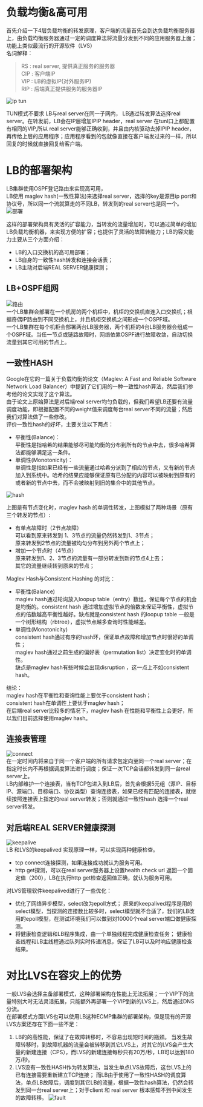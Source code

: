 # 负载均衡&高可用 
  首先介绍一下4层负载均衡的转发原理，客户端的流量首先会到达负载均衡服务器上，由负载均衡服务器通过一定的调度算法将流量分发到不同的应用服务器上面；功能上类似最流行的开源软件（LVS）  
  名词解释：
>RS : real server, 提供真正服务的服务器<br>
>CIP : 客户端IP<br> 
>VIP : LB的虚拟IP(对外服务IP)<br>
>RIP : 后端真正提供服务的服务器IP<br>

 ![ip tun](images/ipip_lb.jpg)
 
  TUN模式不要求 LB与real server在同一子网内， LB通过转发算法选择real server。在转发前，LB会在IP层增加IPIP header，real server 在tunl口上都配置有相同的VIP,所以 real server能够正确收到，并且由内核驱动去掉IPIP header，再传给上层的应用程序；应用程序看到的包就像直接在客户端发过来的一样，所以回复的时候就直接回复给客户端。  

# LB的部署架构  
   LB集群使用OSPF登记路由来实现高可用，  
   LB使用 maglev hash(一致性算法)来选择real server，选择的key是源目ip port和协议号，所以同一个流就算走的不同LB，转发到的real server也是同一个。  
 ![部署](images/lb_deployment.jpg)  
 
 这样的部署架构具有灵活的扩容能力，当转发的流量增加时，可以通过简单的增加LB负载均衡机器，来实现方便的扩容；也提供了灵活的故障转能力；LB的容灾能力主要从三个方面介绍：
 - LB的入口交换机的高可用部署；
 - LB自身的一致性hash转发和连接会话表；
 - LB主动对后端REAL SERVER健康探测；
 
## LB+OSPF组网  
 ![路由](images/lb_route.jpg)   
 一个LB集群会部署在一个机房的两个机柜中，机柜的交换机直连入口交换机；根据奇偶IP路由到不同交换机上，并且机柜交换机之间形成一个OSPF域。  
 一个LB集群在每个机柜会部署两台LB服务器，两个机柜的4台LB服务器会组成一个OSPF域。当任一节点或链路故障时，网络依靠OSPF进行故障收敛，自动切换流量到其它可用的节点上。

## 一致性HASH
Google在它的一篇关于负载均衡的论文（Maglev: A Fast and Reliable Software Network Load Balancer）中提到了它们用的一种一致性hash算法，然后我们参考他的论文实现了这个算法。  
由于论文上原始算法是对后端real server均匀负载的，但我们希望LB还要有流量调度功能，即根据配置不同的weight值来调度每台real server不同的流量；然后我们对算法做了一些修改。  
评价一致性hash的好坏，主要关注以下两点：  
-	平衡性(Balance)：  
平衡性是指哈希的结果能够尽可能均衡的分布到所有的节点中去，很多哈希算法都能够满足这一条件。
-	单调性(Monotonicity)：  
单调性是指如果已经有一些流量通过哈希分派到了相应的节点，又有新的节点加入到系统中。哈希的结果应能够保证原有已分配的内容可以被映射到原有的或者新的节点中去，而不会被映射到旧的集合中的其他节点。

![hash](images/hash_table_test.jpg)  

上图是有节点变化时，maglev hash 的单调性转发，上图模拟了两种场景（原有三个转发的节点）:
-  有单点故障时（2节点故障）  
  可以看到原来转发到 1、3节点的流量仍然转发到1、3节点；  
  原来转发到2节点的流量被均匀分布到另外两个节点上；
- 增加一个节点时（4节点）  
  原来转发到1、2、3节点的流量有一部分转发到新的节点4上去；  
  其它的流量继续转到原来的节点； 
  
Maglev Hash与Consistent Hashing 的对比：  
- 平衡性(Balance)  
  maglev hash通过轮询放入loopup table（entry）数组，保证每个节点的机会是均衡的。consistent hash 通过增加虚拟节点的倍数来保证平衡性，虚拟节点的倍数越高平衡性越好。缺点就是consistent hash 的loopup table 一般是一个树形结构（rbtree），虚拟节点越多查询时性能越差。
- 单调性(Monotonicity)  
  consistent hash通过有序的hash环，保证单点故障和增加节点时很好的单调性；  
  maglev hash通过之前生成的偏好表（permutation list）决定变化时的单调性。  
  缺点是maglev hash有些时候会出现disruption ，这一点上不如consistent hash。  
  
结论：<br>
maglev hash在平衡性和查询性能上要优于consistent hash；  
consistent hash在单调性上要优于maglev hash；  
在后端real server比较多的情况下，maglev hash 在性能和平衡性上会更好，所以我们目前选择使用maglev hash。  

## 连接表管理 
 ![connect](images/lb_connect_table.jpg)  
 在一定时间内将来自于同一个客户端的所有请求包定向至同一个real server；在指定时长内不再根据调度算法进行调度；保证一次TCP会话都转发到同一台real server上。  
 LB内部维护一个连接表，当有TCP包进入到LB后，首先会根据5元组（源IP、目标IP、源端口、目标端口、协议类型）查询连接表，如果已经有匹配的连接表，就继续按照连接表上指定的real server转发；否则就通过一致性hash 选择一个real server转发。

## 对后端REAL SERVER健康探测  
![keepalive](images/lb_keepalive.jpg)  
LB 和LVS的keepalived 实现原理一样，可以实现两种健康检查。
- tcp connect连接探测，如果连接成功就认为服务可用。
- http get探测，可以在real server服务器上设置health check url 返回一个固定值（200），LB在执行http get检查返回值正确，就认为服务可用。

对LVS管理软件keepalived进行了一些优化：
- 优化了网络异步模型，select改为epoll方式；
  原来的keepalived程序是用的select模型，当探测的连接数比较多时，select模型就不合适了，我们的LB改用的epoll模型，在测试环境我们可以做到对10000个real server端口做健康探测。
- 将健康检查逻辑和LB程序集成，由一个单独线程完成健康检查任务；
健康检查线程和LB主线程通过队列实时传递消息，保证了LB可以及时响应健康检查结果。

# 对比LVS在容灾上的优势
一般LVS会选择主备部署模式，这种部署架构在性能上无法拓展；一个VIP下的流量特别大时无法灵活拓展，只能额外再部署一个VIP到新的LVS上，然后通过DNS分流。  
在部署模式方面LVS也可以使用LB这种ECMP集群的部署架构，但是现有的开源LVS方案还存在下面一些不足：    
1. LB的的高性能，保证了在故障转移时，不容易出现短时间的瓶颈。
   当发生故障转移时，到故障机器的流量会被转移到其它LVS上，对其它的LVS会产生大量的新建连接（CPS），而LVS的新建连接每秒只有20万/秒，LB可以达到180万/秒。
2. LVS没有一致性HASH作为转发算法，当发生单点LVS故障后，这台LVS上的已有连接需要重新建立TCP连接；
   而LB由于使用了一致性HASH的调度算法，单点LB故障后，调度到其它LB的流量，根据一致性hash算法，仍然会转发到同一台real server上；对于client 和 real server 根本感知不到中间发生的故障转移。
![fault](images/lb_fault.jpg)  

